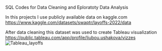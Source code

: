 SQL Codes for Data Cleaning and Eploratoty Data Analysis

In this projects I use publicly available data on kaggle.com
https://www.kaggle.com/datasets/swaptr/layoffs-2022/data

After data cleaning this dataset was used to create Tableau visualization
https://public.tableau.com/app/profile/liubou.ushakova/vizzes
![Tableau_layoffs](images/thumbs/03.jpgimages/thumbs/03.jpg)
